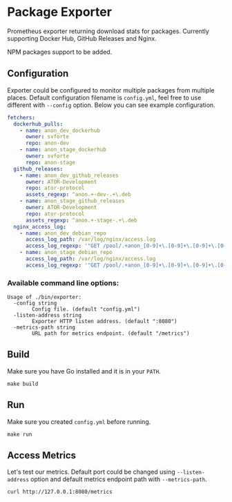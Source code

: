 # Package Exporter

Prometheus exporter returning download stats for packages. Currently supporting Docker Hub, GitHub Releases and Nginx.

NPM packages support to be added.

## Configuration

Exporter could be configured to monitor multiple packages from multiple places. Default configuration filename is `config.yml`, feel free to use different with `--config` option. Below you can see example configuration.

```yaml
fetchers:
  dockerhub_pulls:
    - name: anon_dev_dockerhub
      owner: svforte
      repo: anon-dev
    - name: anon_stage_dockerhub
      owner: svforte
      repo: anon-stage
  github_releases:
    - name: anon_dev_github_releases
      owner: ATOR-Development
      repo: ator-protocol
      assets_regexp: ^anon.+-dev-.+\.deb
    - name: anon_stage_github_releases
      owner: ATOR-Development
      repo: ator-protocol
      assets_regexp: ^anon.+-stage-.+\.deb
  nginx_access_log:
    - name: anon_dev_debian_repo
      access_log_path: /var/log/nginx/access.log
      access_log_regexp: '"GET /pool/.+anon_[0-9]+\.[0-9]+\.[0-9]+\.[0-9]+-dev.+\.deb HTTP\/1\.1" 200'
    - name: anon_stage_debian_repo
      access_log_path: /var/log/nginx/access.log
      access_log_regexp: '"GET /pool/.+anon_[0-9]+\.[0-9]+\.[0-9]+\.[0-9]+-stage.+\.deb HTTP\/1\.1" 200'
```

### Available command line options:

```
Usage of ./bin/exporter:
  -config string
    	Config file. (default "config.yml")
  -listen-address string
    	Exporter HTTP listen address. (default ":8080")
  -metrics-path string
    	URL path for metrics endpoint. (default "/metrics")
```

## Build

Make sure you have Go installed and it is in your `PATH`.

```
make build
```

## Run

Make sure you created `config.yml` before running.

```
make run
```

## Access Metrics

Let's test our metrics. Default port could be changed using `--listen-address` option and default metrics endpoint path with `--metrics-path`.

```
curl http://127.0.0.1:8080/metrics
```
